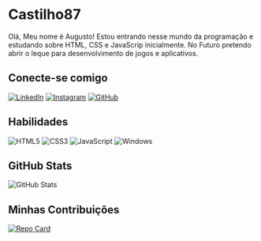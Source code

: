 # Castilho87

Olá, Meu nome é Augusto! Estou entrando nesse mundo da programação e estudando sobre HTML, CSS e JavaScrip inicialmente. No Futuro pretendo abrir o leque para desenvolvimento de jogos e aplicativos. 

## Conecte-se comigo
[![LinkedIn](https://img.shields.io/badge/LinkedIn-0077B5?style=for-the-badge&logo=linkedin&logoColor=white)](https://www.linkedin.com/in/augusto-castilho87/)
[![Instagram](https://img.shields.io/badge/-Instagram-%23E4405F?style=for-the-badge&logo=instagram&logoColor=white)](https://www.instagram.com/gutow_87/)
[![GitHub](https://img.shields.io/badge/GitHub-100000?style=for-the-badge&logo=github&logoColor=white)](https://github.com/castilho87)

## Habilidades
![HTML5](https://img.shields.io/badge/HTML5-E34F26?style=for-the-badge&logo=html5&logoColor=white)
![CSS3](https://img.shields.io/badge/CSS3-1572B6?style=for-the-badge&logo=css3&logoColor=white)
![JavaScript](https://img.shields.io/badge/JavaScript-F7DF1E?style=for-the-badge&logo=javascript&logoColor=black)
![Windows](https://img.shields.io/badge/Windows-000?style=for-the-badge&logo=windows&logoColor=2CA5E0)
## GitHub Stats
![GitHub Stats](https://github-readme-stats.vercel.app/api?username=castilho87&theme=transparent&bg_color=000&border_color=30A3DC&show_icons=true&icon_color=30A3DC&title_color=E94D5F&text_color=FFF)

## Minhas Contribuições
[![Repo Card](https://github-readme-stats.vercel.app/api/pin/?username=castilho87&repo=dio-lab-open-source&bg_color=000&border_color=30A3DC&show_icons=true&icon_color=30A3DC&title_color=E94D5F&text_color=FFF)](https://github.com/castilho87/dio-lab-open-source)